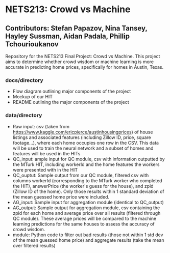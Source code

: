 # NETS213: Crowd vs Machine
## Contributors: Stefan Papazov, Nina Tansey, Hayley Sussman, Aidan Padala, Phillip Tchourioukanov
Repository for the NETS213 Final Project: Crowd vs Machine. This project aims to determine whether crowd wisdom or machine learning is more accurate in predicting home prices, specifically for homes in Austin, Texas.

### docs/directory
- Flow diagram outlining major components of the project
- Mockup of our HIT
- README outlining the major components of the project

### data/directory
- Raw input: csv (taken from https://www.kaggle.com/ericpierce/austinhousingprices) of house listings and associated features (including Zillow ID, price, square footage...), where each home occupies one row in the CSV. This data will be used to train the neural network and a subset of homes and features will be used in the HITs
- QC_input: ample input for QC module, csv with information outputted by the MTurk HIT, including workerId and the home features the workers were presented with in the HIT
- QC_ouptut: Sample output from our QC module, filtered csv with columns workerId (corresponding to the MTurk worker who completed the HIT), answerPrice (the worker's guess for the house), and zpid (Zillow ID of the home). Only those results within 1 standard deviation of the mean guessed home price were included.
- AG_input: Sample input for aggregation module (identical to QC_output)
- AG_output: Sample output for aggregation module, csv containing the zpid for each home and average price over all results (filtered through QC module). These average prices will be compared to the machine learning predictions for the same houses to assess the accuracy of crowd wisdom.
- module: Python code to filter out bad results (those not within 1 std dev of the mean guessed home price) and aggregate results (take the mean over filtered results)
